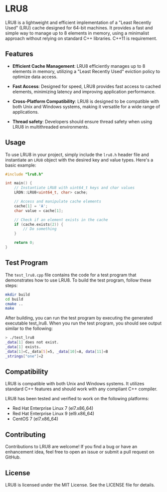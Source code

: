 # LRU8

LRU8 is a lightweight and efficient implementation of a "Least Recently Used" (LRU) cache designed for 64-bit machines. It provides a fast and simple way to manage up to 8 elements in memory, using a minimalist approach without relying on standard C++ libraries. C++11 is requirement.

## Features

- **Efficient Cache Management**: LRU8 efficiently manages up to 8 elements in memory, utilizing a "Least Recently Used" eviction policy to optimize data access.
  
- **Fast Access**: Designed for speed, LRU8 provides fast access to cached elements, minimizing latency and improving application performance.

- **Cross-Platform Compatibility**: LRU8 is designed to be compatible with both Unix and Windows systems, making it versatile for a wide range of applications.
  
- **Thread safety**: Developers should ensure thread safety when using LRU8 in multithreaded environments.

## Usage

To use LRU8 in your project, simply include the `lru8.h` header file and instantiate an `LRU8` object with the desired key and value types. Here's a basic example:

```cpp
#include "lru8.h"

int main() {
    // Instantiate LRU8 with uint64_t keys and char values
    LRDN::LRU8<uint64_t, char> cache;

    // Access and manipulate cache elements
    cache[1] = 'A';
    char value = cache[1];

    // Check if an element exists in the cache
    if (cache.exists(2)) {
        // Do something
    }

    return 0;
}
```
## Test Program

The `test_lru8.cpp` file contains the code for a test program that demonstrates how to use LRU8. To build the test program, follow these steps:

```bash
mkdir build
cd build
cmake ..
make
```
After building, you can run the test program by executing the generated executable test_lru8.
When you run the test program, you should see output similar to the following:

```bash
> ./test_lru8 
_data[1] does not exist.
_data[1] exists.
_data[1]=C,_data[5]=5, _data[10]=A, data[11]=B
_strings["one"]=2
```

## Compatibility

LRU8 is compatible with both Unix and Windows systems. It utilizes standard C++ features and should work with any compliant C++ compiler.

LRU8 has been tested and verified to work on the following platforms:

- Red Hat Enterprise Linux 7 (el7.x86_64)
- Red Hat Enterprise Linux 9 (el9.x86_64)
- CentOS 7 (el7.x86_64)


## Contributing
Contributions to LRU8 are welcome! If you find a bug or have an enhancement idea, feel free to open an issue or submit a pull request on GitHub.

## License
LRU8 is licensed under the MIT License. See the LICENSE file for details.
